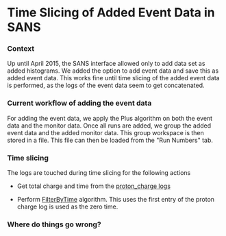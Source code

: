 # Time Slicing of Added Event Data in SANS #

### Context ###

Up until April 2015, the SANS interface allowed only to add data set as added histograms.
We added the option to add event data and save this as added event data.
This works fine until time slicing of the added event data is performed, 
as the logs of the event data seem to get concatenated.

### Current workflow of adding the event data ###
For adding the event data, we apply the Plus algorithm on both the event data and the monitor data.
Once all runs are added, we group the added event data and the added monitor data.
This group workspace is then stored in a file. This file can then be loaded from the "Run Numbers" tab. 

### Time slicing ###
The logs are touched during time slicing for the following actions 
 * Get total charge and time from the [proton_charge logs](https://github.com/mantidproject/mantid/blob/master/Code/Mantid/scripts/SANS/SANSUtility.py#L272:L278)
 
 * Perform [FilterByTime](http://docs.mantidproject.org/nightly/algorithms/FilterByTime-v1.html) algorithm. This uses the first entry of the proton charge log is used as the zero time.




### Where do things go wrong? ###
